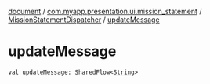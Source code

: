 [document](../../index.md) / [com.myapp.presentation.ui.mission_statement](../index.md) / [MissionStatementDispatcher](index.md) / [updateMessage](./update-message.md)

# updateMessage

`val updateMessage: SharedFlow<`[`String`](https://kotlinlang.org/api/latest/jvm/stdlib/kotlin/-string/index.html)`>`